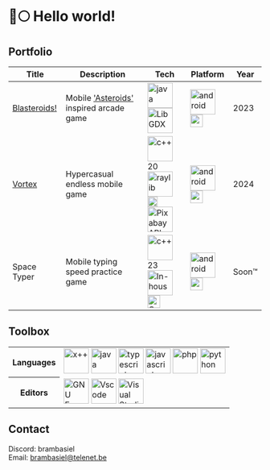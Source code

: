 # 🐺🌕 Hello world!

## Portfolio
<table>
  <thead>
    <tr>
      <th>Title</th>
      <th>Description</th>
      <th>Tech</th>
      <th>Platform</th>
      <th>Year</th>
    </tr>
  </thead>
  <tbody>
    <tr>
      <td><a href="https://play.google.com/store/apps/details?id=com.doomhowl.blasteroids">Blasteroids!</a></td>
      <td>Mobile <a href="https://en.wikipedia.org/wiki/Asteroids_(video_game)">'Asteroids'</a> inspired arcade game</td>
      <td>
        <img src="https://raw.githubusercontent.com/bablubambal/All_logo_and_pictures/1ac69ce5fbc389725f16f989fa53c62d6e1b4883/programming%20languages/java.svg" alt="java" height="50" width="50" />
        <img src="https://libgdx.com/assets/brand/stacked_dark.png" alt="LibGDX" height="50" width="auto"/>
      </td>
      <td>
        <img src="https://raw.githubusercontent.com/bablubambal/All_logo_and_pictures/refs/heads/main/frameworks/android.svg" alt="android" height="50" width="50" />
        <img src="https://upload.wikimedia.org/wikipedia/commons/2/2f/Google_Play_2022_icon.svg" alt="google play" height="25" width="25" />
      </td>
      <td>2023</td>
    </tr>
    <tr>
      <td><a href="https://play.google.com/store/apps/details?id=com.doomhowl.vortex">Vortex</a></td>
      <td>Hypercasual endless mobile game</td>
      <td>
        <img src="https://raw.githubusercontent.com/bablubambal/All_logo_and_pictures/1ac69ce5fbc389725f16f989fa53c62d6e1b4883/programming%20languages/c++.svg" alt="c++" height="50" width="50" />20
        <img src="https://www.raylib.com/common/img/raylib_logo.png" alt="raylib" height="50" width="50" /><br/>
        <img src="https://upload.wikimedia.org/wikipedia/commons/8/8a/Curl-logo.svg" alt="curl" height="20" width="auto" />
        <a href="https://pixabay.com/service/about/api/">
          <img src="https://cdn.worldvectorlogo.com/logos/pixabay.svg" alt="Pixabay API" height="50" width="50" />
        </a>
      </td>
      <td>
        <img src="https://raw.githubusercontent.com/bablubambal/All_logo_and_pictures/refs/heads/main/frameworks/android.svg" alt="android" height="50" width="50" />
        <img src="https://upload.wikimedia.org/wikipedia/commons/2/2f/Google_Play_2022_icon.svg" alt="google play" height="25" width="25" />
      </td>
      <td>2024</td>
    </tr>
    <tr>
      <td>Space Typer</td>
      <td>Mobile typing speed practice game</td>
      <td>
        <img src="https://raw.githubusercontent.com/bablubambal/All_logo_and_pictures/1ac69ce5fbc389725f16f989fa53c62d6e1b4883/programming%20languages/c++.svg" alt="c++" height="50" width="50" />23
        <img src="https://doomhowl-interactive.com/favicon.ico" alt="In-house engine 'Howling'" title="In-house game engine 'Howling'" height="50" width="auto" /><br/>
        <img src="https://upload.wikimedia.org/wikipedia/commons/e/e9/Opengl-logo.svg" alt="OpenGL" height="25" width="auto" />
      </td>
      <td>
        <img src="https://raw.githubusercontent.com/bablubambal/All_logo_and_pictures/refs/heads/main/frameworks/android.svg" alt="android" height="50" width="50" />
        <img src="https://upload.wikimedia.org/wikipedia/commons/2/2f/Google_Play_2022_icon.svg" alt="google play" height="25" width="25" />
      </td>
      <td>Soon™</td>
    </tr>
  </tbody>
</table>

## Toolbox

<table>
  <tr>
    <th>
      Languages  
    </th>
    <td>
<img src="https://raw.githubusercontent.com/bablubambal/All_logo_and_pictures/1ac69ce5fbc389725f16f989fa53c62d6e1b4883/programming%20languages/c++.svg" alt="x++" height="50" width="50" /> 
<img src="https://raw.githubusercontent.com/bablubambal/All_logo_and_pictures/1ac69ce5fbc389725f16f989fa53c62d6e1b4883/programming%20languages/java.svg" alt="java" height="50" width="50" /> 
<img src="https://raw.githubusercontent.com/bablubambal/All_logo_and_pictures/1ac69ce5fbc389725f16f989fa53c62d6e1b4883/programming%20languages/typescript.svg" alt="typescript" height="50" width="50" /> 
<img src="https://raw.githubusercontent.com/bablubambal/All_logo_and_pictures/1ac69ce5fbc389725f16f989fa53c62d6e1b4883/programming%20languages/javascript.svg" alt="javascript" height="50" width="50" /> 
<img src="https://raw.githubusercontent.com/bablubambal/All_logo_and_pictures/refs/heads/main/programming%20languages/php.png" alt="php" height="50" width="50" /> 
<img src="https://raw.githubusercontent.com/bablubambal/All_logo_and_pictures/refs/heads/main/programming%20languages/python.svg" alt="python" height="50" width="50" />      
    </td>
  </tr>
  <tr>
    <th>
      Editors
    </th>
    <td>
  <img src="https://upload.wikimedia.org/wikipedia/commons/0/08/EmacsIcon.svg" alt="GNU Emacs" height="50" width="50"/>          
      <img src="https://raw.githubusercontent.com/bablubambal/All_logo_and_pictures/refs/heads/main/text%20editors/vscode.svg" alt="Vscode" height="50" width="50"/>   
      <img src="https://upload.wikimedia.org/wikipedia/commons/5/59/Visual_Studio_Icon_2019.svg" alt="Visual Studio" height="50" width="50"/>   
    </td>
  </tr>
</table>

## Contact
Discord: brambasiel<br>
Email: brambasiel@telenet.be
